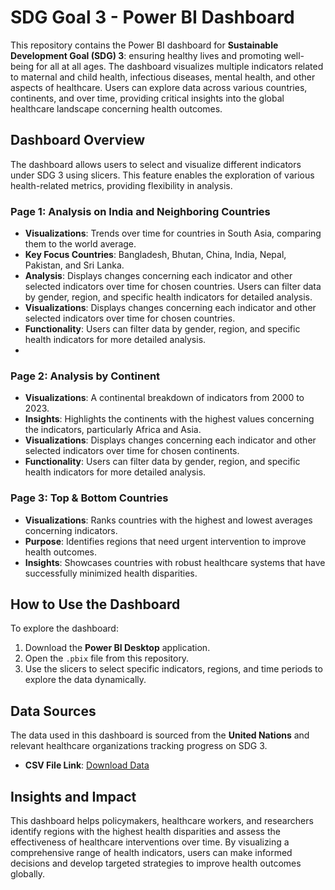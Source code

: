 # SDG Goal 3 - Power BI Dashboard

This repository contains the Power BI dashboard for **Sustainable Development Goal (SDG) 3**: ensuring healthy lives and promoting well-being for all at all ages. The dashboard visualizes multiple indicators related to maternal and child health, infectious diseases, mental health, and other aspects of healthcare. Users can explore data across various countries, continents, and over time, providing critical insights into the global healthcare landscape concerning health outcomes.

## Dashboard Overview

The dashboard allows users to select and visualize different indicators under SDG 3 using slicers. This feature enables the exploration of various health-related metrics, providing flexibility in analysis.

### Page 1: Analysis on India and Neighboring Countries
- **Visualizations**: Trends over time for countries in South Asia, comparing them to the world average.
- **Key Focus Countries**: Bangladesh, Bhutan, China, India, Nepal, Pakistan, and Sri Lanka.
- **Analysis**: Displays changes concerning each indicator and other selected indicators over time for chosen countries. Users can filter data by gender, region, and specific health indicators for detailed analysis.
- **Visualizations**: Displays changes concerning each indicator and other selected indicators over time for chosen countries.
- **Functionality**: Users can filter data by gender, region, and specific health indicators for more detailed analysis.
- 
### Page 2: Analysis by Continent
- **Visualizations**: A continental breakdown of indicators from 2000 to 2023.
- **Insights**: Highlights the continents with the highest values concerning the indicators, particularly Africa and Asia.
- **Visualizations**: Displays changes concerning each indicator and other selected indicators over time for chosen continents.
- **Functionality**: Users can filter data by gender, region, and specific health indicators for more detailed analysis.

### Page 3: Top & Bottom Countries
- **Visualizations**: Ranks countries with the highest and lowest averages concerning indicators.
- **Purpose**: Identifies regions that need urgent intervention to improve health outcomes.
- **Insights**: Showcases countries with robust healthcare systems that have successfully minimized health disparities.

## How to Use the Dashboard
To explore the dashboard:

1. Download the **Power BI Desktop** application.
2. Open the `.pbix` file from this repository.
3. Use the slicers to select specific indicators, regions, and time periods to explore the data dynamically.

## Data Sources
The data used in this dashboard is sourced from the **United Nations** and relevant healthcare organizations tracking progress on SDG 3. 
- **CSV File Link**: [Download Data](https://drive.google.com/file/d/1K6dqFGd7ZIaQIvE7re-cqXm1XkSgXtw9/view?usp=sharing)

## Insights and Impact
This dashboard helps policymakers, healthcare workers, and researchers identify regions with the highest health disparities and assess the effectiveness of healthcare interventions over time. By visualizing a comprehensive range of health indicators, users can make informed decisions and develop targeted strategies to improve health outcomes globally.
